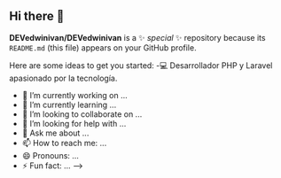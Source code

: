 ## Hi there 👋


**DEVedwinivan/DEVedwinivan** is a ✨ _special_ ✨ repository because its `README.md` (this file) appears on your GitHub profile.

Here are some ideas to get you started:
-💻 Desarrollador PHP y Laravel apasionado por la tecnología.
- 🔭 I’m currently working on ...
- 🌱 I’m currently learning ...
- 👯 I’m looking to collaborate on ...
- 🤔 I’m looking for help with ...
- 💬 Ask me about ...
- 📫 How to reach me: ...
- 😄 Pronouns: ...
- ⚡ Fun fact: ...
-->
